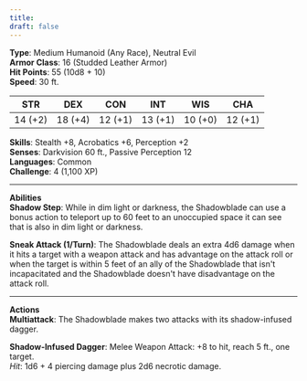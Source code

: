 ```yaml
---
title: 
draft: false
---
```

**Type**: Medium Humanoid (Any Race), Neutral Evil  
**Armor Class**: 16 (Studded Leather Armor)  
**Hit Points**: 55 (10d8 + 10)  
**Speed**: 30 ft.

|STR|DEX|CON|INT|WIS|CHA|
|---|---|---|---|---|---|
|14 (+2)|18 (+4)|12 (+1)|13 (+1)|10 (+0)|12 (+1)|

**Skills**: Stealth +8, Acrobatics +6, Perception +2  
**Senses**: Darkvision 60 ft., Passive Perception 12  
**Languages**: Common  
**Challenge**: 4 (1,100 XP)

---

**Abilities**  
**Shadow Step**: While in dim light or darkness, the Shadowblade can use a bonus action to teleport up to 60 feet to an unoccupied space it can see that is also in dim light or darkness.

**Sneak Attack (1/Turn)**: The Shadowblade deals an extra 4d6 damage when it hits a target with a weapon attack and has advantage on the attack roll or when the target is within 5 feet of an ally of the Shadowblade that isn't incapacitated and the Shadowblade doesn't have disadvantage on the attack roll.

---

**Actions**  
**Multiattack**: The Shadowblade makes two attacks with its shadow-infused dagger.

**Shadow-Infused Dagger**: Melee Weapon Attack: +8 to hit, reach 5 ft., one target.  
_Hit_: 1d6 + 4 piercing damage plus 2d6 necrotic damage.
